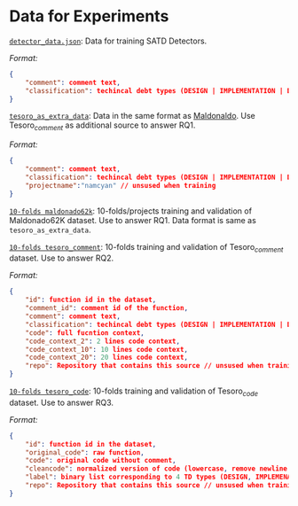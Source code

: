 # Data for Experiments

[`detector_data.json`](detector_data.json): Data for training SATD Detectors.

*Format:*
```json
{
    "comment": comment text,
    "classification": techincal debt types (DESIGN | IMPLEMENTATION | DEFECT | DOCUMENTATION | TEST | WITHOUT_CLASSIFICATION)
}
```

[`tesoro_as_extra_data`](tesoro_as_extra_data.json): Data in the same format as [Maldonaldo](https://github.com/maldonado/tse.satd.data). Use $\text{Tesoro}_{comment}$ as additional source to answer RQ1.

*Format:*
```json
{
    "comment": comment text,
    "classification": techincal debt types (DESIGN | IMPLEMENTATION | DEFECT | DOCUMENTATION | TEST | WITHOUT_CLASSIFICATION),
    "projectname":"namcyan" // unsused when training
}
```

[`10-folds maldonado62k`](kfolds/maldonado62k/): 10-folds/projects training and validation of Maldonado62K dataset. Use to answer RQ1. Data format is same as `tesoro_as_extra_data`.

[`10-folds tesoro_comment`](kfolds/tesoro_comment/): 10-folds training and validation of  $\text{Tesoro}_{comment}$ dataset. Use to answer RQ2. 

*Format:*
```json
{
    "id": function id in the dataset,
    "comment_id": comment id of the function,
    "comment": comment text,
    "classification": techincal debt types (DESIGN | IMPLEMENTATION | DEFECT | DOCUMENTATION | TEST | NONSATD),
    "code": full fucntion context,
    "code_context_2": 2 lines code context,
    "code_context_10": 10 lines code context,
    "code_context_20": 20 lines code context,
    "repo": Repository that contains this source // unsused when training
}
```

[`10-folds tesoro_code`](kfolds/tesoro_code/): 10-folds training and validation of  $\text{Tesoro}_{code}$ dataset. Use to answer RQ3. 

*Format:*
```json
{
    "id": function id in the dataset,
    "original_code": raw function,
    "code": original code without comment,
    "cleancode": normalized version of code (lowercase, remove newline \n),
    "label": binary list corresponding to 4 TD types (DESIGN, IMPLEMENATION, DEFECT, TEST),
    "repo": Repository that contains this source // unsused when training
}
```